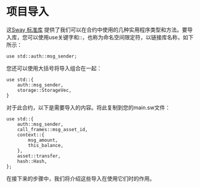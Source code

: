 # 项目导入

这[Sway 标准库](https://fuellabs.github.io/sway/master/std/)
提供了我们可以在合约中使用的几种实用程序类型和方法。要导入库，您可以使用use关键字和::，也称为命名空间限定符，以链接库名称，如下所示：

``` sway
use std::auth::msg_sender;
```

您还可以使用大括号将导入组合在一起：

``` sway
use std::{
	auth::msg_sender,
	storage::StorageVec,
}
```

对于此合约，以下是需要导入的内容。将此复制到您的main.sw文件：

```sway
use std::{
    auth::msg_sender,
    call_frames::msg_asset_id,
    context::{
        msg_amount,
        this_balance,
    },
    asset::transfer,
    hash::Hash,
};
```

在接下来的步骤中，我们将介绍这些导入在使用它们时的作用。